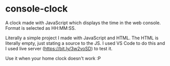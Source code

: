 # console-clock

A clock made with JavaScript which displays the time in the web console. Format is selected as HH:MM:SS.

Literally a simple project I made with JavaScript and HTML. The HTML is literally empty, just stating a source to the JS. I used VS Code to do this and I used live server (https://bit.ly/3w2voSD) to test it.

Use it when your home clock doesn't work :P
